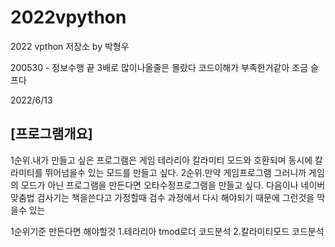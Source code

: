 # 2022vpython
2022 vpthon 저장소 by 박형우  

200530 - 정보수행 끝
3배로 많이나올줄은 몰랐다 
코드이해가 부족한거같아 조금 슬프다

2022/6/13
## [프로그램개요]
1순위.내가 만들고 싶은 프로그램은 게임 테라리아 칼라미티 모드와 호환되며 동시에 칼라미티를 뛰어넘을수 있는 모드를 만들고 싶다. 
2순위.만약 게임프로그램 그러니까 게임의 모드가 아닌 프로그램을 만든다면 오타수정프로그램을 만들고 싶다. 다음이나 네이버 맞춤법 검사기는 책을쓴다고 가정할때 검수 과정에서 다시 해야되기 때문에 그런것을 막을수 있는

1순위기준
만든다면 해야할것 
1.테라리아 tmod로더 코드분석
2.칼라미티모드 코드분석

